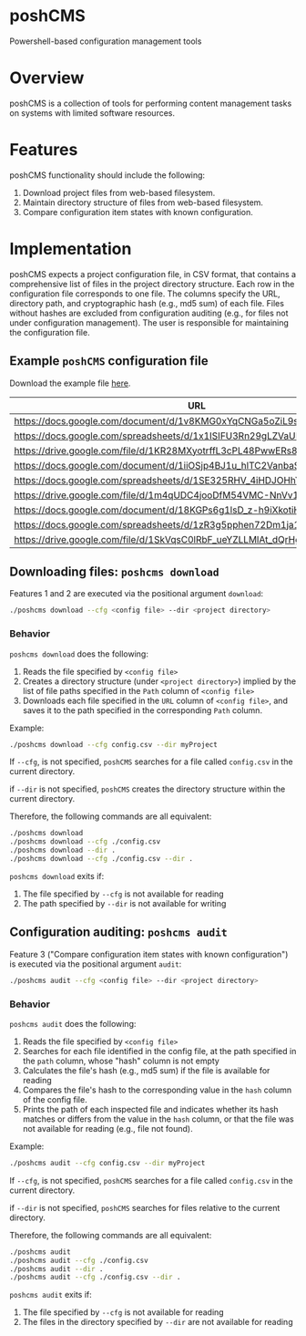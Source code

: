 # poshCMS
Powershell-based configuration management tools

# Overview
poshCMS is a collection of tools for performing content management tasks on systems with limited software resources.

# Features
poshCMS functionality should include the following: 
1. Download project files from web-based filesystem.
2. Maintain directory structure of files from web-based filesystem.
3. Compare configuration item states with known configuration.

# Implementation
poshCMS expects a project configuration file, in CSV format, that contains a comprehensive list of files in the project directory structure. Each row in the configuration file corresponds to one file. The columns specify the URL, directory path, and cryptographic hash (e.g., md5 sum) of each file. Files without hashes are excluded from configuration auditing (e.g., for files not under configuration management). The user is responsible for maintaining the configuration file.

## Example `poshCMS` configuration file

Download the example file [here](https://github.com/matthewgiarra/poshCMS/blob/e8f1250f899ec969634e388e08df0c2e063c0e3f/resources/config.csv).

| URL | Path | Hash (md5) |
| --- | --- | --- |
| https://docs.google.com/document/d/1v8KMG0xYqCNGa5oZiL9seaO3111kAwyA | configuration_management/artifacts/001/system_spec.docx | fe04b5b4e0e97a17de5055378674fbdd |
| https://docs.google.com/spreadsheets/d/1x1ISIFU3Rn29gLZVaUMzCHtiMF02vgAG | configuration_management/artifacts/001/system_spec_crm.xlsx |  |
| https://drive.google.com/file/d/1KR28MXyotrffL3cPL48PwwERs8xnRjrH | configuration_management/artifacts/001/system_spec.json |  |
| https://docs.google.com/document/d/1iiOSjp4BJ1u_hlTC2VanbaShpBWz4rCA | configuration_management/artifacts/002/subsystem_spec.docx | 88b22c123e2235e9bcbfd3c37682111c |
| https://docs.google.com/spreadsheets/d/1SE325RHV_4iHDJOHhYnSTIimnnhu0wpM | configuration_management/artifacts/002/subsystem_spec_CRM.xlsx |  |
| https://drive.google.com/file/d/1m4qUDC4jooDfM54VMC-NnVv1WJ7x6qpI | configuration_management/artifacts/002/subsystem_spec.json |  |
| https://docs.google.com/document/d/18KGPs6g1lsD_z-h9iXkotiH01wbTZ5nc | configuration_management/artifacts/003/component_icd.docx | e1a089680b64fdedf4682542145bb242 |
| https://docs.google.com/spreadsheets/d/1zR3g5pphen72Dm1ja15RnKf7nWdVvtT_ | configuration_management/artifacts/003/component_icd_crm.xlsx |  |
| https://drive.google.com/file/d/1SkVqsC0lRbF_ueYZLLMlAt_dQrHg2-9B | configuration_management/artifacts/003/component_icd.json |  |

## Downloading files: `poshcms download`
Features 1 and 2 are executed via the positional argument `download`:

```bash
./poshcms download --cfg <config file> --dir <project directory>
```

### Behavior
`poshcms download` does the following:

1. Reads the file specified by `<config file>`
2. Creates a directory structure (under `<project directory>`) implied by the list of file paths specified in the `Path` column of `<config file>`
3. Downloads each file specified in the `URL` column of `<config file>`, and saves it to the path specified in the corresponding `Path` column.

Example:
```bash
./poshcms download --cfg config.csv --dir myProject
```

If `--cfg`, is not specified, `poshCMS` searches for a file called `config.csv` in the current directory. 

if `--dir` is not specified, `poshCMS` creates the directory structure within the current directory. 

Therefore, the following commands are all equivalent:

```bash
./poshcms download
./poshcms download --cfg ./config.csv
./poshcms download --dir .
./poshcms download --cfg ./config.csv --dir .
```

`poshcms download` exits if:
1. The file specified by `--cfg` is not available for reading
2. The path specified by `--dir` is not available for writing

## Configuration auditing: `poshcms audit`
Feature 3 ("Compare configuration item states with known configuration") is executed via the positional argument `audit`:

```bash
./poshcms audit --cfg <config file> --dir <project directory>
```

### Behavior
`poshcms audit` does the following:
1. Reads the file specified by `<config file>`
2. Searches for each file identified in the config file, at the path specified in the `path` column, whose "hash" column is not empty
3. Calculates the file's hash (e.g., md5 sum) if the file is available for reading
4. Compares the file's hash to the corresponding value in the `hash` column of the config file.
5. Prints the path of each inspected file and indicates whether its hash matches or differs from the value in the `hash` column, or that the file was not available for reading (e.g., file not found). 

Example:

```bash
./poshcms audit --cfg config.csv --dir myProject
```

If `--cfg`, is not specified, `poshCMS` searches for a file called `config.csv` in the current directory. 

if `--dir` is not specified, `poshCMS` searches for files relative to the current directory. 

Therefore, the following commands are all equivalent:

```bash
./poshcms audit
./poshcms audit --cfg ./config.csv
./poshcms audit --dir .
./poshcms audit --cfg ./config.csv --dir .
```

`poshcms audit` exits if:
1. The file specified by `--cfg` is not available for reading
2. The files in the directory specified by `--dir` are not available for reading

